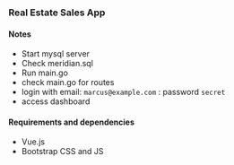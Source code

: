 ### Real Estate Sales App

#### Notes
- Start mysql server
- Check meridian.sql
- Run main.go
- check main.go for routes
- login with email: `marcus@example.com` : password `secret`
- access dashboard

#### Requirements and dependencies
- Vue.js
- Bootstrap CSS and JS


